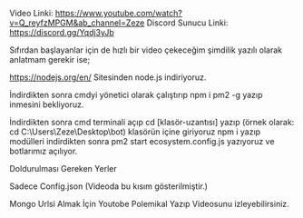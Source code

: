 
Video Linki: https://www.youtube.com/watch?v=Q_reyfzMPGM&ab_channel=Zeze 
Discord Sunucu Linki: https://discord.gg/Yqdj3yJb

Sıfırdan başlayanlar için de hızlı bir video çekeceğim şimdilik yazılı olarak anlatmam gerekir ise;

https://nodejs.org/en/ Sitesinden node.js indiriyoruz.

İndirdikten sonra cmdyi yönetici olarak çalıştırıp npm i pm2 -g yazıp inmesini bekliyoruz.

İndirdikten sonra cmd terminali açıp cd [klasör-uzantısı] yazıp  (örnek olarak: cd C:\Users\Zeze\Desktop\bot) klasörün içine giriyoruz npm i yazıp modülleri indirdikten sonra pm2 start ecosystem.config.js yazıyoruz ve botlarımız açılıyor.

Doldurulması Gereken Yerler

Sadece Config.json (Videoda bu kısım gösterilmiştir.)

Mongo Urlsi Almak İçin Youtobe Polemikal Yazıp Videosunu izleyebilirsiniz.
